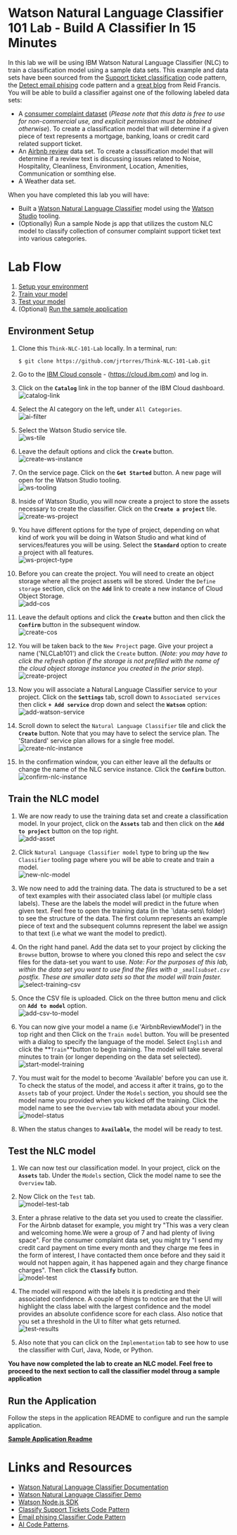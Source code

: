 # Watson Natural Language Classifier 101 Lab - Build A Classifier In 15 Minutes

In this lab we will be using IBM Watson Natural Language Classifier (NLC) to train a classification model using a sample data sets. This example and data sets have been sourced from the [Support ticket classification](https://developer.ibm.com/patterns/watson-studio-nlc-technical-support-ticket-categorization/) code pattern, the [Detect email phising](https://developer.ibm.com/patterns/predict-phishing-attempts-in-email-with-nlc/) code pattern and a [great blog](https://medium.com/ibm-watson/get-started-with-ai-in-15-minutes-28039853e6f3) from Reid Francis. You will be able to build a classifier against one of the following labeled data sets:

* A [consumer complaint dataset](https://www.consumerfinance.gov/data-research/consumer-complaints/#download-the-data) (*Please note that this data is free to use for non-commercial use, and explicit permission must be obtained otherwise*). To create a classification model that will determine if a given piece of text represents a mortgage, banking, loans or credit card related support ticket.
* An [Airbnb review](http://insideairbnb.com/get-the-data.html) data set. To create a classification model that will determine if a review text is discussing issues related to Noise, Hospitality, Cleanliness, Environment, Location, Amenities, Communication or somthing else.
* A Weather data set.

When you have completed this lab you will have:

* Built a [Watson Natural Language Classifier](https://www.ibm.com/watson/services/natural-language-classifier/) model using the [Watson Studio](https://www.ibm.com/cloud/watson-studio) tooling.
* (Optionally) Run a sample Node js app that utilizes the custom NLC model to classify collection of consumer complaint support ticket text into various categories.

# Lab Flow

1. [Setup your environment](#environment-setup)
1. [Train your model](#train-the-nlc-model)
1. [Test your model](#test-the-nlc-model)
1. (Optional) [Run the sample application](#5-run-the-application)

## Environment Setup

1. Clone this `Think-NLC-101-Lab` locally. In a terminal, run:

   ```
   $ git clone https://github.com/jrtorres/Think-NLC-101-Lab.git
   ```

1. Go to the [IBM Cloud console]((https://cloud.ibm.com)) - (https://cloud.ibm.com) and log in.

1. Click on the **`Catalog`** link in the top banner of the IBM Cloud dashboard.  
   ![catalog-link](docs/images/1.png)

1. Select the AI category on the left, under `All Categories`.  
   ![ai-filter](docs/images/2.png)

1. Select the Watson Studio service tile.  
   ![ws-tile](docs/images/3.png)

1. Leave the default options and click the **`Create`** button.  
   ![create-ws-instance](docs/images/4.png)

1. On the service page. Click on the **`Get Started`** button. A new page will open for the Watson Studio tooling.  
   ![ws-tooling](docs/images/5.png)

1. Inside of Watson Studio, you will now create a project to store the assets necessary to create the classifier. Click on the **`Create a project`** tile.  
   ![create-ws-project](docs/images/6.png)

1. You have different options for the type of project, depending on what kind of work you will be doing in Watson Studio and what kind of services/features you will be using. Select the **`Standard`** option to create a project with all features.  
   ![ws-project-type](docs/images/7.png)

1. Before you can create the project. You will need to create an object storage where all the project assets will be stored. Under the `Define storage` section, click on the **`Add`** link to create a new instance of Cloud Object Storage.  
   ![add-cos](docs/images/8.png)

1. Leave the default options and click the **`Create`** button and then click the **`Confirm`** button in the subsequent window.  
   ![create-cos](docs/images/9.png)

1. You will be taken back to the `New Project` page. Give your project a name ('NLCLab101') and click the `Create` button. (*Note: you may have to click the refresh option if the storage is not prefilled with the name of the cloud object storage instance you created in the prior step*).  
   ![create-project](docs/images/11.png)

1. Now you will associate a Natural Language Classifier service to your project. Click on the **`Settings`** tab, scroll down to `Associated services` then click **`+ Add service`** drop down and select the **`Watson`** option:  
   ![add-watson-service](docs/images/12.png)

1. Scroll down to select the `Natural Language Classifier` tile and click the **`Create`** button. Note that you may have to select the service plan. The 'Standard' service plan allows for a single free model.  
   ![create-nlc-instance](docs/images/13.png)

1. In the confirmation window, you can either leave all the defaults or change the name of the NLC service instance. Click the **`Confirm`** button.  
   ![confirm-nlc-instance](docs/images/14.png)

## Train the NLC model

1. We are now ready to use the training data set and create a classification model. In your project, click on the **`Assets`** tab and then click on the **`Add to project`** button on the top right.  
   ![add-asset](docs/images/15.png)

 1. Click `Natural Language Classifier model` type to bring up the `New Classifier` tooling page where you will be able to create and train a model.  
   ![new-nlc-model](docs/images/16.png)

1. We now need to add the training data. The data is structured to be a set of text examples with their associated class label (or multiple class labels). These are the labels the model will predict in the future when given text. Feel free to open the training data (in the `\data-sets\ folder) to see the structure of the data. The first column represents an example piece of text and the subsequent columns represent the label we assign to that text (i.e what we want the model to predict).

1. On the right hand panel. Add the data set to your project by clicking the `Browse` button, browse to where you cloned this repo and select the csv files for the data-set you want to use. *Note: For the purposes of this lab, within the data set you want to use find the files with a `_smallsubset.csv` postfix. These are smaller data sets so that the model will train faster.*  
   ![select-training-csv](docs/images/17.png)

1. Once the CSV file is uploaded. Click on the three button menu and click on **`Add to model`** option.  
   ![add-csv-to-model](docs/images/18.png)

1. You can now give your model a name (i.e 'AirbnbReviewModel') in the top right and then Click on the `Train model` button. You will be presented with a dialog to specify the language of the model. Select `English` and click the **`Train`**button to begin training. The model will take several minutes to train (or longer depending on the data set selected).  
   ![start-model-training](docs/images/19.png)

1. You must wait for the model to become 'Available' before you can use it. To check the status of the model, and access it after it trains, go to the `Assets` tab of your project. Under the `Models` section, you should see the model name you provided when you kicked off the training. Click the model name to see the `Overview` tab with metadata about your model.  
   ![model-status](docs/images/21.png)

1. When the status changes to **`Available`**, the model will be ready to test.

## Test the NLC model

1. We can now test our classification model. In your project, click on the **`Assets`** tab. Under the `Models` section, Click the model name to see the `Overview` tab.

1. Now Click on the `Test` tab.  
   ![model-test-tab](docs/images/22.png)

1. Enter a phrase relative to the data set you used to create the classifier. For the Airbnb dataset for example, you might try "This was a very clean and welcoming home.We were a group of 7 and had plenty of living space". For the consumer complaint data set, you might try "I send my credit card payment on time every month and they charge me fees in the form of interest, I have contacted them once before and they said it would not happen again, it has happened again and they charge finance charges". Then click the **`Classify`** button.  
   ![model-test](docs/images/23.png)

1. The model will respond with the labels it is predicting and their associated confidence. A couple of things to notice are that the UI will highlight the class label with the largest confidence and the model provides an absolute confidence score for each class. Also notice that you set a threshold in the UI to filter what gets returned.  
   ![test-results](docs/images/24.png)

1. Also note that you can click on the `Implementation` tab to see how to use the classifier with Curl, Java, Node, or Python.

**You have now completed the lab to create an NLC model. Feel free to proceed to the next section to call the classifier model throug a sample application**

## Run the Application

Follow the steps in the application README to configure and run the sample application.

**[Sample Application Readme](server/README.md)**

# Links and Resources

* [Watson Natural Language Classifier Documentation](https://console.bluemix.net/docs/services/natural-language-classifier/getting-started.html#natural-language-classifier)
* [Watson Natural Language Classifier Demo](https://github.com/watson-developer-cloud/natural-language-classifier-nodejs)
* [Watson Node.js SDK](https://github.com/watson-developer-cloud/node-sdk)
* [Classify Support Tickets Code Pattern](https://developer.ibm.com/patterns/watson-studio-nlc-technical-support-ticket-categorization/)
* [Email phising Classifier Code Pattern](https://developer.ibm.com/patterns/predict-phishing-attempts-in-email-with-nlc/)
* [AI Code Patterns](https://developer.ibm.com/technologies/artificial-intelligence/).